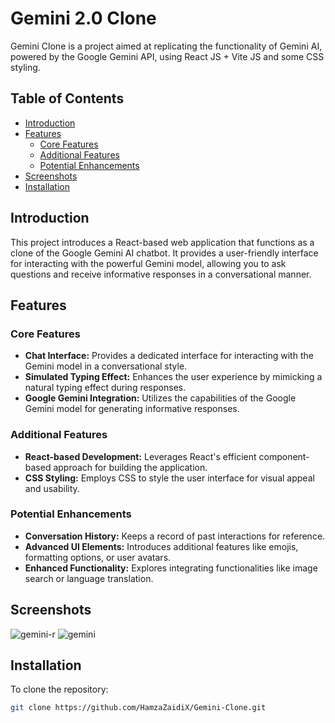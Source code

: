 # Gemini 2.0 Clone
Gemini Clone is a project aimed at replicating the functionality of Gemini AI, powered by the Google Gemini API, using React JS + Vite JS and some CSS styling.

## Table of Contents
- [Introduction](#introduction)
- [Features](#features)
  - [Core Features](#core-features)
  - [Additional Features](#additional-features)
  - [Potential Enhancements](#potential-enhancements)
- [Screenshots](#screenshots)
- [Installation](#installation)

## Introduction
This project introduces a React-based web application that functions as a clone of the Google Gemini AI chatbot. It provides a user-friendly interface for interacting with the powerful Gemini model, allowing you to ask questions and receive informative responses in a conversational manner.

## Features

### Core Features
- **Chat Interface:** Provides a dedicated interface for interacting with the Gemini model in a conversational style.
- **Simulated Typing Effect:** Enhances the user experience by mimicking a natural typing effect during responses.
- **Google Gemini Integration:** Utilizes the capabilities of the Google Gemini model for generating informative responses.

### Additional Features
- **React-based Development:** Leverages React's efficient component-based approach for building the application.
- **CSS Styling:** Employs CSS to style the user interface for visual appeal and usability.

### Potential Enhancements
- **Conversation History:** Keeps a record of past interactions for reference.
- **Advanced UI Elements:** Introduces additional features like emojis, formatting options, or user avatars.
- **Enhanced Functionality:** Explores integrating functionalities like image search or language translation.

## Screenshots
![gemini-r](https://github.com/HamzaZaidiX/Gemini-Clone/assets/52501040/b43d3338-be78-47c1-b769-347a7a9b337a)
![gemini](https://github.com/HamzaZaidiX/Gemini-Clone/assets/52501040/d02c1105-c052-4318-8ba5-d12780e4fd74)

## Installation
To clone the repository:
```bash
git clone https://github.com/HamzaZaidiX/Gemini-Clone.git
